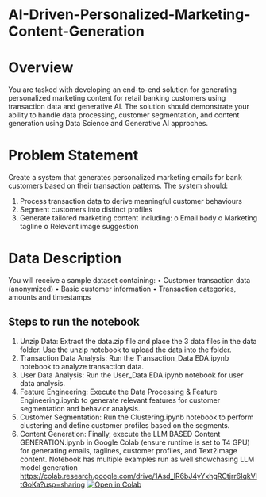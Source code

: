 # AI-Driven-Personalized-Marketing-Content-Generation

# Overview
You are tasked with developing an end-to-end solution for generating personalized
marketing content for retail banking customers using transaction data and generative
AI. The solution should demonstrate your ability to handle data processing, customer
segmentation, and content generation using Data Science and Generative AI approches.
# Problem Statement
Create a system that generates personalized marketing emails for bank customers based
on their transaction patterns. The system should:
1. Process transaction data to derive meaningful customer behaviours
2. Segment customers into distinct profiles
3. Generate tailored marketing content including:
o Email body
o Marketing tagline
o Relevant image suggestion

# Data Description
You will receive a sample dataset containing:
• Customer transaction data (anonymized)
• Basic customer information
• Transaction categories, amounts and timestamps

## Steps to run the notebook

1. Unzip Data: Extract the data.zip file and place the 3 data files in the data folder. Use the unzip notebook to upload the data into the folder.
2. Transaction Data Analysis: Run the Transaction_Data EDA.ipynb notebook to analyze transaction data.
3. User Data Analysis: Run the User_Data EDA.ipynb notebook for user data analysis.
4. Feature Engineering: Execute the Data Processing & Feature Engineering.ipynb to generate relevant features for customer segmentation and behavior analysis.
5. Customer Segmentation: Run the Clustering.ipynb notebook to perform clustering and define customer profiles based on the segments.
6. Content Generation: Finally, execute the LLM BASED Content GENERATION.ipynb in Google Colab (ensure runtime is set to T4 GPU) for generating emails, taglines, customer profiles, and Text2Image content. Notebook has multiple examples run as well showchasing LLM model generation https://colab.research.google.com/drive/1Asd_lR6bJ4yYxhgRCtjrr6IqkVltGoKa?usp=sharing
[![Open in Colab](https://colab.research.google.com/assets/colab-badge.svg)]([https://colab.research.google.com/github/username/repository/blob/main/notebook_name.ipynb](https://colab.research.google.com/drive/1Asd_lR6bJ4yYxhgRCtjrr6IqkVltGoKa?usp=sharing))
